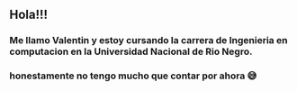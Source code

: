 ## Hola!!!

### Me llamo Valentin y estoy cursando la carrera de Ingenieria en computacion en la Universidad Nacional de Rio Negro.
### honestamente no tengo mucho que contar por ahora 😅
<!--
**Valgold/vALGOLD** is a ✨ _special_ ✨ repository because its `README.md` (this file) appears on your GitHub profile.

Here are some ideas to get you started:

- 🔭 I’m currently working on ...
- 🌱 I’m currently learning ...
- 👯 I’m looking to collaborate on ...
- 🤔 I’m looking for help with ...
- 💬 Ask me about ...
- 📫 How to reach me: ...
- 😄 Pronouns: ...
- ⚡ Fun fact: ...
-->
